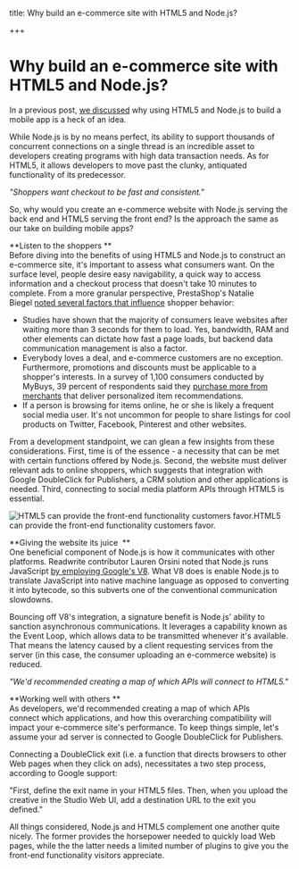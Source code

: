 title: Why build an e-commerce site with HTML5 and Node.js?

+++


# Why build an e-commerce site with HTML5 and Node.js?

In a previous post, [we discussed](http://blogs.syrinx.com/mobile-development/node-js-and-html5-a-match-made-in-mobile-heaven/) why using HTML5 and Node.js to build a mobile app is a heck of an idea.

While Node.js is by no means perfect, its ability to support thousands of concurrent connections on a single thread is an incredible asset to developers creating programs with high data transaction needs. As for HTML5, it allows developers to move past the clunky, antiquated functionality of its predecessor. 

_"Shoppers want checkout to be fast and consistent."_

So, why would you create an e-commerce website with Node.js serving the back end and HTML5 serving the front end? Is the approach the same as our take on building mobile apps? 

**Listen to the shoppers **  
Before diving into the benefits of using HTML5 and Node.js to construct an e-commerce site, it's important to assess what consumers want. On the surface level, people desire easy navigability, a quick way to access information and a checkout process that doesn't take 10 minutes to complete. From a more granular perspective, PrestaShop's Natalie Biegel [noted several factors that influence](https://www.prestashop.com/blog/en/the-top-10-things-customers-are-looking-for-on-your-e-commerce-site/) shopper behavior:

  * Studies have shown that the majority of consumers leave websites after waiting more than 3 seconds for them to load. Yes, bandwidth, RAM and other elements can dictate how fast a page loads, but backend data communication management is also a factor. 
  * Everybody loves a deal, and e-commerce customers are no exception. Furthermore, promotions and discounts must be applicable to a shopper's interests. In a survey of 1,100 consumers conducted by MyBuys, 39 percent of respondents said they [purchase more from merchants](http://www.marketingprofs.com/charts/2013/10235/personalized-marketing-drives-buyer-readiness-and-sales) that deliver personalized item recommendations. 
  * If a person is browsing for items online, he or she is likely a frequent social media user. It's not uncommon for people to share listings for cool products on Twitter, Facebook, Pinterest and other websites. 

From a development standpoint, we can glean a few insights from these considerations. First, time is of the essence - a necessity that can be met with certain functions offered by Node.js. Second, the website must deliver relevant ads to online shoppers, which suggests that integration with Google DoubleClick for Publishers, a CRM solution and other applications is needed. Third, connecting to social media platform APIs through HTML5 is essential. 

![HTML5 can provide the front-end functionality customers favor. ](http://pictures.brafton.com/x_0_0_0_14098671_800.jpg)HTML5 can provide the front-end functionality customers favor.

**Giving the website its juice  **  
One beneficial component of Node.js is how it communicates with other platforms. Readwrite contributor Lauren Orsini noted that Node.js runs JavaScript [by employing Google's V8](http://readwrite.com/2013/11/07/what-you-need-to-know-about-nodejs). What V8 does is enable Node.js to translate JavaScript into native machine language as opposed to converting it into bytecode, so this subverts one of the conventional communication slowdowns. 

Bouncing off V8's integration, a signature benefit is Node.js' ability to sanction asynchronous communications. It leverages a capability known as the Event Loop, which allows data to be transmitted whenever it's available. That means the latency caused by a client requesting services from the server (in this case, the consumer uploading an e-commerce website) is reduced. 

_"We'd recommended creating a map of which APIs will connect to HTML5."_

**Working well with others **  
As developers, we'd recommended creating a map of which APIs connect which applications, and how this overarching compatibility will impact your e-commerce site's performance. To keep things simple, let's assume your ad server is connected to Google DoubleClick for Publishers.

Connecting a DoubleClick exit (i.e. a function that directs browsers to other Web pages when they click on ads), necessitates a two step process, according to Google support:

"First, define the exit name in your HTML5 files. Then, when you upload the creative in the Studio Web UI, add a destination URL to the exit you defined."

All things considered, Node.js and HTML5 complement one another quite nicely. The former provides the horsepower needed to quickly load Web pages, while the the latter needs a limited number of plugins to give you the front-end functionality visitors appreciate.
